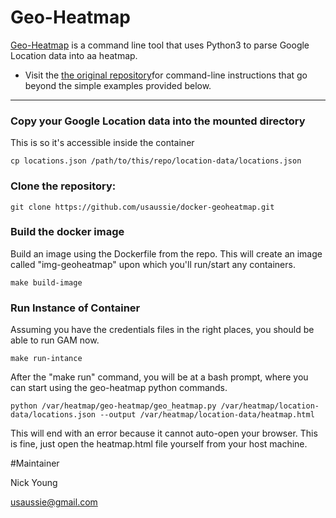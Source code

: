 # Geo-Heatmap

[Geo-Heatmap](https://github.com/luka1199/geo-heatmap) is a command line tool that uses Python3 to parse Google Location data into aa heatmap.


* Visit the [the original repository](https://github.com/luka1199/geo-heatmap)for command-line instructions that go beyond the simple examples provided below.

---

### Copy your Google Location data into the mounted directory

This is so it's accessible inside the container

```
cp locations.json /path/to/this/repo/location-data/locations.json
```

### Clone the repository:

```
git clone https://github.com/usaussie/docker-geoheatmap.git
```


### Build the docker image

Build an image using the Dockerfile from the repo. This will create an image called "img-geoheatmap" upon which you'll run/start any containers.

```
make build-image
```

### Run Instance of Container

Assuming you have the credentials files in the right places, you should be able to run GAM now.

```
make run-intance

```

After the "make run" command, you will be at a bash prompt, where you can start using the geo-heatmap python commands. 

```
python /var/heatmap/geo-heatmap/geo_heatmap.py /var/heatmap/location-data/locations.json --output /var/heatmap/location-data/heatmap.html
```

This will end with an error because it cannot auto-open your browser. This is fine, just open the heatmap.html file yourself from your host machine.


#Maintainer

Nick Young

usaussie@gmail.com